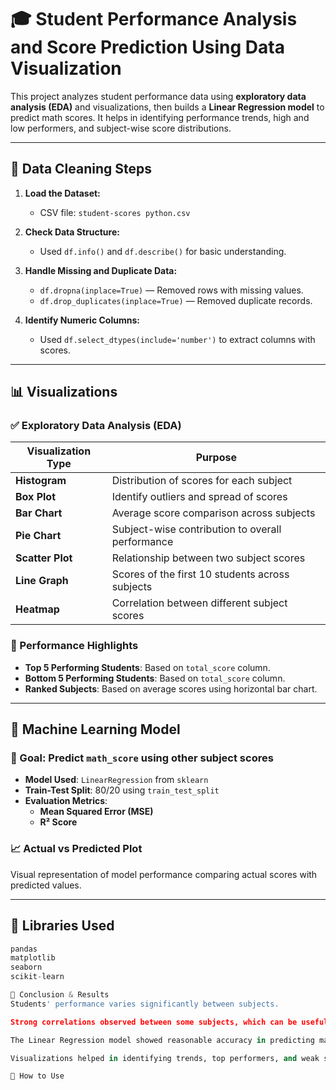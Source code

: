 # 🎓 Student Performance Analysis and Score Prediction Using Data Visualization

This project analyzes student performance data using **exploratory data analysis (EDA)** and visualizations, then builds a **Linear Regression model** to predict math scores. It helps in identifying performance trends, high and low performers, and subject-wise score distributions.

---

## 🧹 Data Cleaning Steps

1. **Load the Dataset:**
   - CSV file: `student-scores python.csv`

2. **Check Data Structure:**
   - Used `df.info()` and `df.describe()` for basic understanding.

3. **Handle Missing and Duplicate Data:**
   - `df.dropna(inplace=True)` — Removed rows with missing values.
   - `df.drop_duplicates(inplace=True)` — Removed duplicate records.

4. **Identify Numeric Columns:**
   - Used `df.select_dtypes(include='number')` to extract columns with scores.

---

## 📊 Visualizations

### ✅ Exploratory Data Analysis (EDA)

| Visualization Type | Purpose |
|--------------------|---------|
| **Histogram**      | Distribution of scores for each subject |
| **Box Plot**       | Identify outliers and spread of scores |
| **Bar Chart**      | Average score comparison across subjects |
| **Pie Chart**      | Subject-wise contribution to overall performance |
| **Scatter Plot**   | Relationship between two subject scores |
| **Line Graph**     | Scores of the first 10 students across subjects |
| **Heatmap**        | Correlation between different subject scores |

### 🏅 Performance Highlights

- **Top 5 Performing Students**: Based on `total_score` column.
- **Bottom 5 Performing Students**: Based on `total_score` column.
- **Ranked Subjects**: Based on average scores using horizontal bar chart.

---

## 🤖 Machine Learning Model

### 📌 Goal: Predict `math_score` using other subject scores

- **Model Used**: `LinearRegression` from `sklearn`
- **Train-Test Split**: 80/20 using `train_test_split`
- **Evaluation Metrics**:
  - **Mean Squared Error (MSE)**
  - **R² Score**

### 📈 Actual vs Predicted Plot
Visual representation of model performance comparing actual scores with predicted values.

---

## 🧰 Libraries Used

```python
pandas
matplotlib
seaborn
scikit-learn

📍 Conclusion & Results
Students' performance varies significantly between subjects.

Strong correlations observed between some subjects, which can be useful for predicting missing or future scores.

The Linear Regression model showed reasonable accuracy in predicting math scores using other subject scores.

Visualizations helped in identifying trends, top performers, and weak subjects across the dataset.

🚀 How to Use
